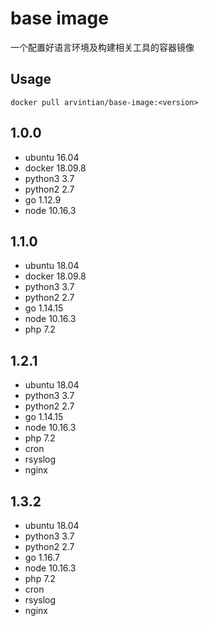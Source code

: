 # base image

一个配置好语言环境及构建相关工具的容器镜像

## Usage
```
docker pull arvintian/base-image:<version>
```

## 1.0.0
- ubuntu 16.04
- docker 18.09.8
- python3 3.7
- python2 2.7
- go 1.12.9
- node 10.16.3


## 1.1.0
- ubuntu 18.04
- docker 18.09.8
- python3 3.7
- python2 2.7
- go 1.14.15
- node 10.16.3
- php 7.2

## 1.2.1
- ubuntu 18.04
- python3 3.7
- python2 2.7
- go 1.14.15
- node 10.16.3
- php 7.2
- cron
- rsyslog
- nginx

## 1.3.2
- ubuntu 18.04
- python3 3.7
- python2 2.7
- go 1.16.7
- node 10.16.3
- php 7.2
- cron
- rsyslog
- nginx 